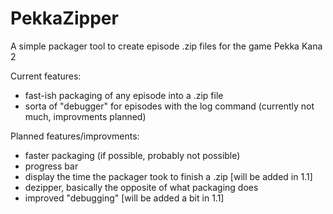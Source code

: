 # PekkaZipper
A simple packager tool to create episode .zip files for the game Pekka Kana 2

Current features:
+ fast-ish packaging of any episode into a .zip file
+ sorta of "debugger" for episodes with the log command (currently not much, improvments planned)

Planned features/improvments:
+ faster packaging (if possible, probably not possible)
+ progress bar
+ display the time the packager took to finish a .zip [will be added in 1.1]
+ dezipper, basically the opposite of what packaging does
+ improved "debugging" [will be added a bit in 1.1]
